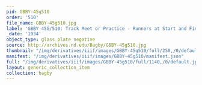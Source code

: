 ```yaml
---
pid: GBBY-45g510
order: '510'
file_name: GBBY-45g510.jpg
label: 'GBBY 45G/510: Track Meet or Practice - Runners at Start and Finish - 1934'
_date: '1934'
object_type: glass plate negative
source: http://archives.nd.edu/Bagby/GBBY-45g510.jpg
thumbnail: "/img/derivatives/iiif/images/GBBY-45g510/full/250,/0/default.jpg"
manifest: "/img/derivatives/iiif/images/GBBY-45g510/manifest.json"
full: "/img/derivatives/iiif/images/GBBY-45g510/full/1140,/0/default.jpg"
layout: generic_collection_item
collection: bagby
---
```

